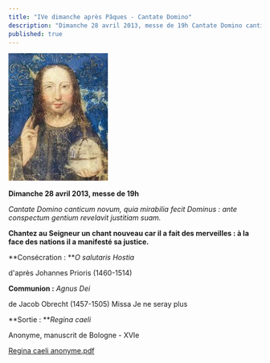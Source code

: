 ```yaml
---
title: "IVe dimanche après Pâques - Cantate Domino"
description: "Dimanche 28 avril 2013, messe de 19h Cantate Domino canticum novum, quia mirabilia fecit Dominus : ante conspectum gentium revelavit justitiam suam. Chantez au Seigneur un chant nouveau car il a fait des merveilles : à la face des nations il a manifesté..."
published: true
---
```


![](/images/2013-04-29-christ.jpg)

**Dimanche 28 avril 2013, messe de 19h**

*Cantate Domino canticum novum, quia mirabilia fecit Dominus : ante conspectum gentium revelavit justitiam suam.*

**Chantez au Seigneur un chant nouveau car il a fait des merveilles : à la face des nations il a manifesté sa justice.**

**Consécration : **_O salutaris Hostia_

d'après Johannes Prioris (1460-1514)

**Communion :** *Agnus Dei*

de Jacob Obrecht (1457-1505) Missa Je ne seray plus

**Sortie : ***Regina caeli*

Anonyme, manuscrit de Bologne - XVIe

[Regina caeli anonyme.pdf](/partitions/regina-caeli-anonyme.pdf)